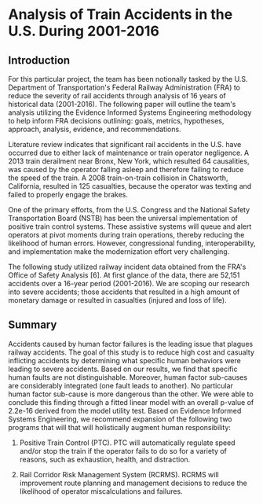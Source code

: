 # Analysis of Train Accidents in the U.S. During 2001-2016


## Introduction
 
For this particular project, the team has been notionally tasked by the U.S. Department of Transportation's Federal Railway Administration (FRA) to reduce the severity of rail accidents through analysis of 16 years of historical data (2001-2016). The following paper will outline the team's analysis utilizing the Evidence Informed Systems Engineering methodology to help inform FRA decisions outlining: goals, metrics, hypotheses, approach, analysis, evidence, and recommendations. 

Literature review indicates that significant rail accidents in the U.S. have occurred due to either lack of maintenance or train operator negligence. A 2013 train derailment near Bronx, New York, which resulted 64 causalities, was caused by the operator falling asleep and therefore failing to reduce the speed of the train.  A 2008 train-on-train collision in Chatsworth, California, resulted in 125 casualties, because the operator was texting and failed to properly engage the brakes.

One of the primary efforts, from the U.S. Congress and the National Safety Transportation Board (NSTB) has been the universal implementation of positive train control systems. These assistive systems will queue and alert operators at pivot moments during train operations, thereby reducing the likelihood of human errors. However, congressional funding, interoperability, and implementation make the modernization effort very challenging.

The following study utilized railway incident data obtained from the FRA's Office of Safety Analysis [6]. At first glance of the data, there are 52,151 accidents over a 16-year period (2001-2016). We are scoping our research into severe accidents; those accidents that resulted in a high amount of monetary damage or resulted in casualties (injured and loss of life).


## Summary

Accidents caused by human factor failures is the leading issue that plagues railway accidents. The goal of this study is to reduce high cost and casualty inflicting accidents by determining what specific human behaviors were leading to severe accidents. Based on our results, we find that specific human faults are not distinguishable. Moreover, human factor sub-causes are considerably integrated (one fault leads to another). No particular human factor sub-cause is more dangerous than the other. We were able to conclude this finding through a fitted linear model with an overall p-value of 2.2e-16 derived from the model utility test. Based on Evidence Informed Systems Engineering, we recommend expansion of the following two programs that will that will holistically augment human responsibility:

1)	Positive Train Control (PTC). PTC will automatically regulate speed and/or stop the train if the operator fails to do so for a variety of reasons, such as exhaustion, health, and distraction. 

2)	Rail Corridor Risk Management System (RCRMS). RCRMS will improvement route planning and management decisions to reduce the likelihood of operator miscalculations and failures.


